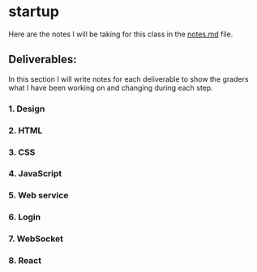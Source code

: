 # startup

Here are the notes I will be taking for this class in the [notes.md](https://github.com/adamdturner/startup/blob/688eea9d56f049f68e8a7ad01f3f23ac15ce6375/notes.md) file.

## Deliverables:
In this section I will write notes for each deliverable to show the graders what I have been working on and changing during each step.

### 1. Design

### 2. HTML

### 3. CSS

### 4. JavaScript

### 5. Web service

### 6. Login

### 7. WebSocket

### 8. React

